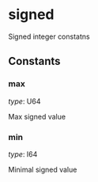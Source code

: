 
# signed

Signed integer constatns
## Constants
### max

*type*: U64

Max signed value

### min

*type*: I64

Minimal signed value


